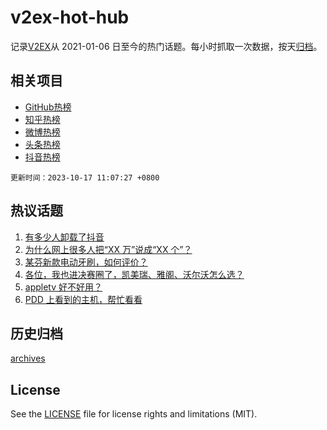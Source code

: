 # v2ex-hot-hub

 记录[V2EX](https://www.v2ex.com/)从 2021-01-06 日至今的热门话题。每小时抓取一次数据，按天[归档](archives)。
 
 ## 相关项目

- [GitHub热榜](https://github.com/lonnyzhang423/github-hot-hub)
- [知乎热榜](https://github.com/lonnyzhang423/zhihu-hot-hub)
- [微博热榜](https://github.com/lonnyzhang423/weibo-hot-hub)
- [头条热榜](https://github.com/lonnyzhang423/toutiao-hot-hub)
- [抖音热榜](https://github.com/lonnyzhang423/douyin-hot-hub)


 `更新时间：2023-10-17 11:07:27 +0800`

## 热议话题

1. [有多少人卸载了抖音](https://www.v2ex.com/t/982588)
1. [为什么网上很多人把“XX 万”说成“XX 个”？](https://www.v2ex.com/t/982448)
1. [某芬新款电动牙刷，如何评价？](https://www.v2ex.com/t/982624)
1. [各位，我也进决赛圈了，凯美瑞、雅阁、沃尔沃怎么选？](https://www.v2ex.com/t/982486)
1. [appletv 好不好用？](https://www.v2ex.com/t/982392)
1. [PDD 上看到的主机，帮忙看看](https://www.v2ex.com/t/982370)

## 历史归档

[archives](archives)

## License

See the [LICENSE](LICENSE) file for license rights and limitations (MIT).

